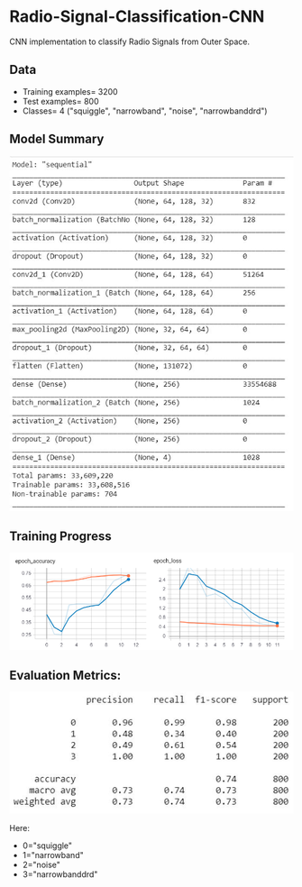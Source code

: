 # Radio-Signal-Classification-CNN

CNN implementation to classify Radio Signals from Outer Space.

## Data
- Training examples= 3200
- Test examples= 800
- Classes= 4 ("squiggle", "narrowband", "noise", "narrowbanddrd")

## Model Summary

![Model Summary](https://raw.githubusercontent.com/devanshdhrafani/Radio-Signal-Classification-CNN/master/images/model.JPG?token=AKIKRIOMYLQAENJLQD4CTFS7CB3HO)

## Training Progress
![Training progress](https://raw.githubusercontent.com/devanshdhrafani/Radio-Signal-Classification-CNN/master/images/training.png)

## Evaluation Metrics:

![Evaluation Metrics](https://raw.githubusercontent.com/devanshdhrafani/Radio-Signal-Classification-CNN/master/images/metrics.JPG?token=AKIKRINCJELF3PQGZBZYRTC7CB3IW)

Here: 
- 0="squiggle" 
- 1="narrowband"
- 2="noise"
- 3="narrowbanddrd"

